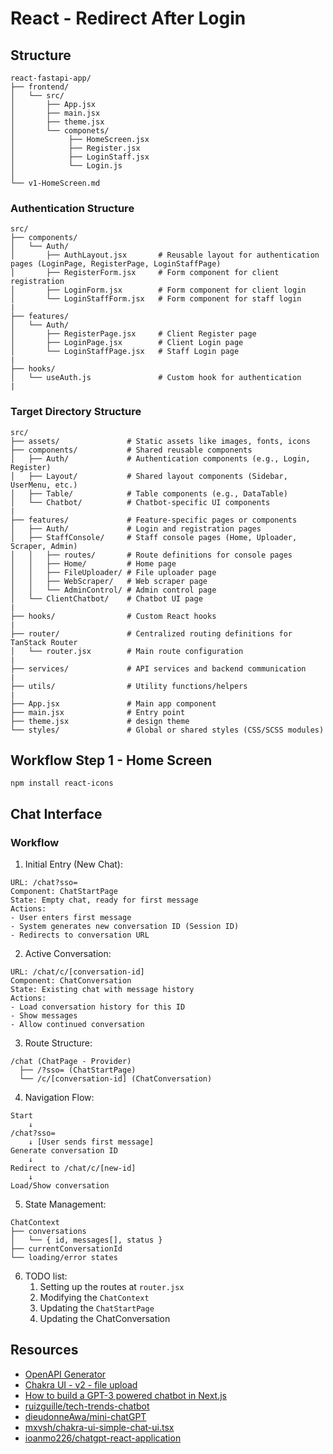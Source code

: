 # React - Redirect After Login

## Structure
```
react-fastapi-app/
├── frontend/
│   └── src/
│       ├── App.jsx
│       ├── main.jsx
│       ├── theme.jsx
│       └── componets/
│            ├── HomeScreen.jsx
│            ├── Register.jsx
│            ├── LoginStaff.jsx
│            └── Login.js
│
└── v1-HomeScreen.md
```

### Authentication Structure
```
src/
├── components/
│   └── Auth/
│       ├── AuthLayout.jsx       # Reusable layout for authentication pages (LoginPage, RegisterPage, LoginStaffPage)
│       ├── RegisterForm.jsx     # Form component for client registration
│       ├── LoginForm.jsx        # Form component for client login
│       └── LoginStaffForm.jsx   # Form component for staff login
|
├── features/
│   └── Auth/
│       ├── RegisterPage.jsx     # Client Register page
│       ├── LoginPage.jsx        # Client Login page
│       └── LoginStaffPage.jsx   # Staff Login page
|
├── hooks/
│   └── useAuth.js               # Custom hook for authentication
|
```

### Target Directory Structure
```
src/
├── assets/               # Static assets like images, fonts, icons
├── components/           # Shared reusable components
│   ├── Auth/             # Authentication components (e.g., Login, Register)
│   ├── Layout/           # Shared layout components (Sidebar, UserMenu, etc.)
│   ├── Table/            # Table components (e.g., DataTable)
│   └── Chatbot/          # Chatbot-specific UI components
|
├── features/             # Feature-specific pages or components
│   ├── Auth/             # Login and registration pages
│   ├── StaffConsole/     # Staff console pages (Home, Uploader, Scraper, Admin)
│   │   ├── routes/       # Route definitions for console pages
│   │   ├── Home/         # Home page
│   │   ├── FileUploader/ # File uploader page
│   │   ├── WebScraper/   # Web scraper page
│   │   └── AdminControl/ # Admin control page
│   └── ClientChatbot/    # Chatbot UI page
|
├── hooks/                # Custom React hooks
|
├── router/               # Centralized routing definitions for TanStack Router
│   └── router.jsx        # Main route configuration
|
├── services/             # API services and backend communication
|
├── utils/                # Utility functions/helpers
|
├── App.jsx               # Main app component
├── main.jsx              # Entry point
├── theme.jsx             # design theme
└── styles/               # Global or shared styles (CSS/SCSS modules)
```

## Workflow Step 1 - Home Screen
```
npm install react-icons
```

## Chat Interface
### Workflow
1. Initial Entry (New Chat):
```
URL: /chat?sso=
Component: ChatStartPage
State: Empty chat, ready for first message
Actions:
- User enters first message
- System generates new conversation ID (Session ID)
- Redirects to conversation URL
```
2. Active Conversation:
```
URL: /chat/c/[conversation-id]
Component: ChatConversation
State: Existing chat with message history
Actions:
- Load conversation history for this ID
- Show messages
- Allow continued conversation
```
3. Route Structure:
```
/chat (ChatPage - Provider)
  ├── /?sso= (ChatStartPage)
  └── /c/[conversation-id] (ChatConversation)
```
4. Navigation Flow:
```
Start
    ↓
/chat?sso=
    ↓ [User sends first message]
Generate conversation ID
    ↓
Redirect to /chat/c/[new-id]
    ↓
Load/Show conversation
```
5. State Management:
```
ChatContext
├── conversations
│   └── { id, messages[], status }
├── currentConversationId
└── loading/error states
```
6. TODO list:
    1. Setting up the routes at `router.jsx`
    2. Modifying the `ChatContext`
    3. Updating the `ChatStartPage`
    4. Updating the ChatConversation

## Resources
- [OpenAPI Generator](https://openapi-generator.tech/#try)
- [Chakra UI - v2 - file upload](https://gist.github.com/brenopolanski/5efe54b46cad0882b3ce41dc8db64608)
- [How to build a GPT-3 powered chatbot in Next.js](https://dieudonneawa7.medium.com/how-to-build-a-gpt-3-powered-chatbot-in-next-js-78e0107a99fb)
- [ruizguille/tech-trends-chatbot](https://github.com/ruizguille/tech-trends-chatbot/tree/master)
- [dieudonneAwa/mini-chatGPT](https://github.com/dieudonneAwa/mini-chatGPT/tree/main)
- [mxvsh/chakra-ui-simple-chat-ui.tsx](https://gist.github.com/mxvsh/5f7d1ece606ec4baf916334386e1db2a)
- [ioanmo226/chatgpt-react-application](https://github.com/ioanmo226/chatgpt-react-application/tree/master)
